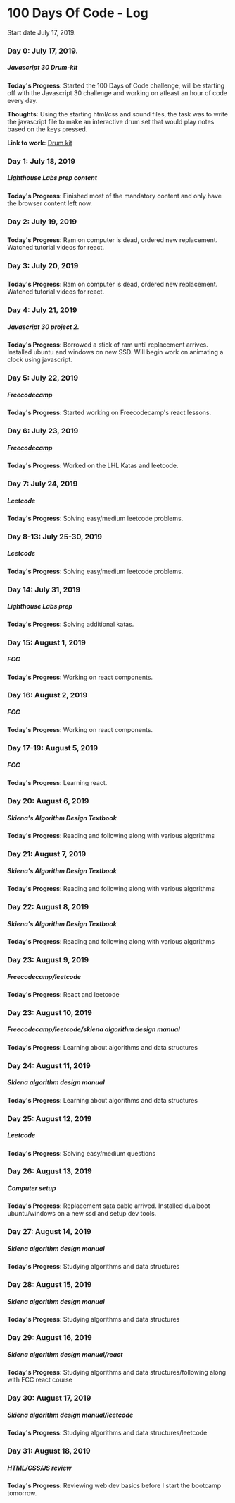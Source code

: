 # 100 Days Of Code - Log
Start date July 17, 2019.

### Day 0: July 17, 2019.
##### Javascript 30 Drum-kit

**Today's Progress**: Started the 100 Days of Code challenge, will be starting off with the Javascript 30 challenge and working on atleast an hour of code every day.

**Thoughts:** Using the starting html/css and sound files, the task was to write the javascript file to make an interactive drum set that would play notes based on the keys pressed. 

**Link to work:** [Drum kit](http://www.example.com)

### Day 1: July 18, 2019
##### Lighthouse Labs prep content
**Today's Progress**: Finished most of the mandatory content and only have the browser content left now.


### Day 2: July 19, 2019
##### 
**Today's Progress**: Ram on computer is dead, ordered new replacement. Watched tutorial videos for react.


### Day 3: July 20, 2019
##### 
**Today's Progress**: Ram on computer is dead, ordered new replacement. Watched tutorial videos for react.


### Day 4: July 21, 2019
##### Javascript 30 project 2.
**Today's Progress**: Borrowed a stick of ram until replacement arrives. Installed ubuntu and windows on new SSD. Will begin work on animating a clock using javascript. 


### Day 5: July 22, 2019
##### Freecodecamp
**Today's Progress**: Started working on Freecodecamp's react lessons. 


### Day 6: July 23, 2019
##### Freecodecamp
**Today's Progress**: Worked on the LHL Katas and leetcode. 


### Day 7: July 24, 2019
##### Leetcode
**Today's Progress**: Solving easy/medium leetcode problems. 


### Day 8-13: July 25-30, 2019
##### Leetcode
**Today's Progress**: Solving easy/medium leetcode problems. 


### Day 14: July 31, 2019
##### Lighthouse Labs prep
**Today's Progress**: Solving additional katas. 


### Day 15: August 1, 2019
##### FCC
**Today's Progress**: Working on react components. 


### Day 16: August 2, 2019
##### FCC
**Today's Progress**: Working on react components. 


### Day 17-19: August 5, 2019
##### FCC
**Today's Progress**: Learning react. 


### Day 20: August 6, 2019
##### Skiena's Algorithm Design Textbook
**Today's Progress**:  Reading and following along with various algorithms


### Day 21: August 7, 2019
##### Skiena's Algorithm Design Textbook
**Today's Progress**:  Reading and following along with various algorithms


### Day 22: August 8, 2019
##### Skiena's Algorithm Design Textbook
**Today's Progress**:  Reading and following along with various algorithms


### Day 23: August 9, 2019
##### Freecodecamp/leetcode
**Today's Progress**:  React and leetcode


### Day 23: August 10, 2019
##### Freecodecamp/leetcode/skiena algorithm design manual
**Today's Progress**:  Learning about algorithms and data structures


### Day 24: August 11, 2019
##### Skiena algorithm design manual
**Today's Progress**:  Learning about algorithms and data structures


### Day 25: August 12, 2019
##### Leetcode
**Today's Progress**:  Solving easy/medium questions


### Day 26: August 13, 2019
##### Computer setup
**Today's Progress**: Replacement sata cable arrived. Installed dualboot ubuntu/windows on a new ssd and setup dev tools.


### Day 27: August 14, 2019
##### Skiena algorithm design manual
**Today's Progress**: Studying algorithms and data structures


### Day 28: August 15, 2019
##### Skiena algorithm design manual
**Today's Progress**: Studying algorithms and data structures


### Day 29: August 16, 2019
##### Skiena algorithm design manual/react
**Today's Progress**: Studying algorithms and data structures/following along with FCC react course


### Day 30: August 17, 2019
##### Skiena algorithm design manual/leetcode
**Today's Progress**: Studying algorithms and data structures/leetcode


### Day 31: August 18, 2019
##### HTML/CSS/JS review
**Today's Progress**: Reviewing web dev basics before I start the bootcamp tomorrow.
